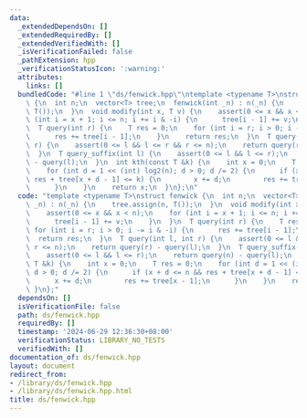 ```yaml
---
data:
  _extendedDependsOn: []
  _extendedRequiredBy: []
  _extendedVerifiedWith: []
  _isVerificationFailed: false
  _pathExtension: hpp
  _verificationStatusIcon: ':warning:'
  attributes:
    links: []
  bundledCode: "#line 1 \"ds/fenwick.hpp\"\ntemplate <typename T>\nstruct fenwick\
    \ {\n  int n;\n  vector<T> tree;\n  fenwick(int _n) : n(_n) {\n    tree.assign(n,\
    \ T());\n  }\n  void modify(int x, T v) {\n    assert(0 <= x && x < n);\n    for\
    \ (int i = x + 1; i <= n; i += i & -i) {\n      tree[i - 1] += v;\n    }\n  }\n\
    \  T query(int r) {\n    T res = 0;\n    for (int i = r; i > 0; i -= i & -i) {\n\
    \      res += tree[i - 1];\n    }\n    return res;\n  }\n  T query(int l, int\
    \ r) {\n    assert(0 <= l && l <= r && r <= n);\n    return query(r) - query(l);\n\
    \  }\n  T query_suffix(int l) {\n    assert(0 <= l && l <= r);\n    return query(n)\
    \ - query(l);\n  }\n  int kth(const T &k) {\n    int x = 0;\n    T res = 0;\n\
    \    for (int d = 1 << (int) log2(n); d > 0; d /= 2) {\n      if (x + d <= n &&\
    \ res + tree[x + d - 1] <= k) {\n        x += d;\n        res += tree[x - 1];\n\
    \      }\n    }\n    return x;\n  }\n};\n"
  code: "template <typename T>\nstruct fenwick {\n  int n;\n  vector<T> tree;\n  fenwick(int\
    \ _n) : n(_n) {\n    tree.assign(n, T());\n  }\n  void modify(int x, T v) {\n\
    \    assert(0 <= x && x < n);\n    for (int i = x + 1; i <= n; i += i & -i) {\n\
    \      tree[i - 1] += v;\n    }\n  }\n  T query(int r) {\n    T res = 0;\n   \
    \ for (int i = r; i > 0; i -= i & -i) {\n      res += tree[i - 1];\n    }\n  \
    \  return res;\n  }\n  T query(int l, int r) {\n    assert(0 <= l && l <= r &&\
    \ r <= n);\n    return query(r) - query(l);\n  }\n  T query_suffix(int l) {\n\
    \    assert(0 <= l && l <= r);\n    return query(n) - query(l);\n  }\n  int kth(const\
    \ T &k) {\n    int x = 0;\n    T res = 0;\n    for (int d = 1 << (int) log2(n);\
    \ d > 0; d /= 2) {\n      if (x + d <= n && res + tree[x + d - 1] <= k) {\n  \
    \      x += d;\n        res += tree[x - 1];\n      }\n    }\n    return x;\n \
    \ }\n};"
  dependsOn: []
  isVerificationFile: false
  path: ds/fenwick.hpp
  requiredBy: []
  timestamp: '2024-06-29 12:36:30+08:00'
  verificationStatus: LIBRARY_NO_TESTS
  verifiedWith: []
documentation_of: ds/fenwick.hpp
layout: document
redirect_from:
- /library/ds/fenwick.hpp
- /library/ds/fenwick.hpp.html
title: ds/fenwick.hpp
---
```

